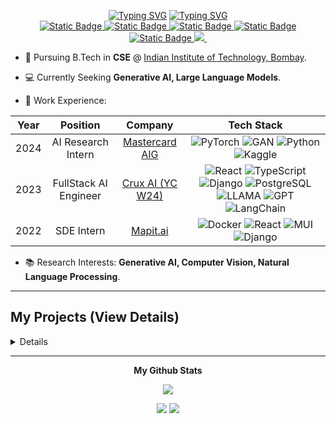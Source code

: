 <p align="center">
<a href="https://github.com/ravindramohith">
<a href="https://git.io/typing-svg"><img src="https://readme-typing-svg.demolab.com?font=Monaco&weight=900&size=30&duration=1&pause=0&color=fd2155&center=true&vCenter=true&repeat=false&width=435&lines=Hi%2C+I'm+Ravindra+Mohith" alt="Typing SVG" /></a>
<a href="https://git.io/typing-svg"><img src="https://readme-typing-svg.demolab.com?font=Monaco&weight=1000&duration=900&pause=500&color=08FDD8&center=true&vCenter=true&random=true&width=435&lines=FullStack+Developer;Competetive+Programmer;Gen+AI+Engineer;Large+Language+Models;Computer+Vision;Natural+Language+Processing" alt="Typing SVG" /></a>
</a>

<br/>

<!-- <img alt="Static Badge" src="https://img.shields.io/badge/AI-CV-red?style=flat-square&logo=googledocs&logoColor=white">
<img alt="Static Badge" src="https://img.shields.io/badge/SDE-CV-red?style=flat-square&logo=googledocs&logoColor=white"> -->

<a href="https://ravindramohith.netlify.app/">
    <img alt="Static Badge" src="https://img.shields.io/badge/Website-8A2BE2?style=flat-square&logo=webauthn&logoColor=white&logoSize=auto">
</a>
<a href="mailto:ravindramohith@gmail.com">
    <img alt="Static Badge" src="https://img.shields.io/badge/Email-red?style=flat-square&logo=gmail&logoColor=white&logoSize=auto">
</a>
<a href="https://www.linkedin.com/in/ravindra-mohith/">
    <img alt="Static Badge" src="https://img.shields.io/badge/Linkedin-blue?style=flat-square&logo=linkedin&logoColor=white&logoSize=auto">
</a>
<a href="https://github.com/ravindramohith">
    <img alt="Static Badge" src="https://img.shields.io/badge/Github-black?style=flat-square&logo=github&logoColor=white">
</a>
<a href="https://leetcode.com/u/the_last_uchiha/">
    <img alt="Static Badge" src="https://img.shields.io/badge/Leetcode-FFA116?style=flat-square&logo=leetcode&logoColor=white">
</a>
<a href="https://github.com/ravindramohith">
    <img src="https://github-stats-alpha.vercel.app/api?username=ravindramohith&cc=22272e&tc=08FDD8&ic=fd2155&bc=0000">
</a>
<a href="https://leetcode.com/u/the_last_uchiha/">
<img src="https://leetcard.jacoblin.cool/the_last_uchiha" alt="">
</a>
</p>


* 📖 Pursuing B.Tech in **CSE** @ [Indian Institute of Technology, Bombay](https://www.iitb.ac.in/).

* 💻 Currently Seeking **Generative AI, Large Language Models**.

* 💼 Work Experience:
<div align="center">

|Year|Position|Company|Tech Stack|
|:---:|:---:|:---:|:---:|
|2024|AI Research Intern|[Mastercard AIG](https://www.mastercard.com/global/en/business/overview/ai-garage.html)|![PyTorch](https://img.shields.io/badge/PyTorch-black?style=flat-square&logo=pytorch) ![GAN](https://img.shields.io/badge/GAN-black?style=flat-square&logo=pytorch) ![Python](https://img.shields.io/badge/Python-black?style=flat-square&logo=python) ![Kaggle](https://img.shields.io/badge/Kaggle-black?style=flat-square&logo=kaggle)|
|2023|FullStack AI Engineer|[Crux AI (YC W24)](https://www.getcrux.ai/)|![React](https://img.shields.io/badge/React.JS-black?style=flat-square&logo=react) ![TypeScript](https://img.shields.io/badge/TypeScript-black?style=flat-square&logo=typescript) ![Django](https://img.shields.io/badge/Django-black?style=flat-square&logo=django) ![PostgreSQL](https://img.shields.io/badge/PostgreSQL-black?style=flat-square&logo=postgresql) ![LLAMA](https://img.shields.io/badge/LLAMA-black?style=flat-square&logo=meta) ![GPT](https://img.shields.io/badge/GPT-black?style=flat-square&logo=openai) ![LangChain](https://img.shields.io/badge/LangChain-black?style=flat-square&logo=chainlink)|
|2022|SDE Intern|[Mapit.ai](https://www.linkedin.com/company/mapit.ai/)|![Docker](https://img.shields.io/badge/Docker-black?style=flat-square&logo=docker) ![React](https://img.shields.io/badge/React.JS-black?style=flat-square&logo=react) ![MUI](https://img.shields.io/badge/React_MUI-black?style=flat-square&logo=mui) ![Django](https://img.shields.io/badge/Django-black?style=flat-square&logo=django)|

</div>

* 📚 Research Interests: **Generative AI, Computer Vision, Natural Language Processing**.

---

## <summary>My Projects (View Details)</summary>
<details>
<div color="red" align="center">
<table>
<tr><th>🤖 AI Projects (CV & NLP)</th></tr>
<tr><td>

|Title | Technologies |
|--|--|
| [Travel Itinerary Planner](https://github.com/ravindramohith/itinerary_planner) | ![Llama](https://img.shields.io/badge/Llama-black?style=flat-square&logo=meta) ![Ollama](https://img.shields.io/badge/Ollama-black?style=flat-square&logo=ollama) ![FastAPI](https://img.shields.io/badge/FastAPI-black?style=flat-square&logo=fastapi) ![Streamlit](https://img.shields.io/badge/Streamlit-black?style=flat-square&logo=streamlit) ![SQLite](https://img.shields.io/badge/SQLite-black?style=flat-square&logo=sqlite) |
| [Machine Translation](https://github.com/ravindramohith/english-hindi-translation) | ![TF](https://img.shields.io/badge/Tensorflow-black?style=flat-square&logo=tensorflow) ![Pandas](https://img.shields.io/badge/Pandas-black?style=flat-square&logo=pandas) |
| [Spam Detection](https://github.com/ravindramohith/Spam_Guard) | ![TF](https://img.shields.io/badge/Tensorflow-black?style=flat-square&logo=tensorflow) ![ScikitLearn](https://img.shields.io/badge/SciKit%20Learn-black?style=flat-square&logo=scikitlearn) ![HuggingFace](https://img.shields.io/badge/Hugging%20Face-black?style=flat-square&logo=huggingface) ![Pandas](https://img.shields.io/badge/Pandas-black?style=flat-square&logo=pandas)  |
| [Image Recognition](https://github.com/ravindramohith/find_me_out) | ![OpenCV](https://img.shields.io/badge/OpenCV-black?style=flat-square&logo=opencv) ![TF](https://img.shields.io/badge/Tensorflow-black?style=flat-square&logo=tensorflow) ![Keras](https://img.shields.io/badge/Keras-black?style=flat-square&logo=keras) ![NumPy](https://img.shields.io/badge/NumPy-black?style=flat-square&logo=numpy)|
| [Movie Recommender System](https://github.com/ravindramohith/movie_recommender_system) | ![PyG](https://img.shields.io/badge/PyG-black?style=flat-square&logo=pyg) ![Matplotlib](https://img.shields.io/badge/Matplotlib-black?style=flat-square&logo=plotly) ![NumPy](https://img.shields.io/badge/NumPy-black?style=flat-square&logo=numpy) ![Pandas](https://img.shields.io/badge/Pandas-black?style=flat-square&logo=pandas) |
| [Satellite-Map Image Translation](https://github.com/ravindramohith/SatelliteMapGAN)| ![PyTorch](https://img.shields.io/badge/PyTorch-black?style=flat-square&logo=pytorch) ![SciPy](https://img.shields.io/badge/SciPy-black?style=flat-square&logo=scipy) ![Matplotlib](https://img.shields.io/badge/Matplotlib-black?style=flat-square&logo=plotly) ![NumPy](https://img.shields.io/badge/NumPy-black?style=flat-square&logo=numpy)|
| [Denonym AI](https://huggingface.co/spaces/lostUchiha/inhabitant-detector/tree/main) | ![TF](https://img.shields.io/badge/TF-black?style=flat-square&logo=tensorflow) ![Keras](https://img.shields.io/badge/Keras-black?style=flat-square&logo=keras) ![Pandas](https://img.shields.io/badge/Pandas-black?style=flat-square&logo=pandas) ![HuggingFace](https://img.shields.io/badge/Hugging%20Face-black?style=flat-square&logo=huggingface) |
| [Feline-Canine Classifier](https://github.com/ravindramohith/Feline-Canine-Classifier) | ![PyTorch](https://img.shields.io/badge/PyTorch-black?style=flat-square&logo=pytorch) ![Pandas](https://img.shields.io/badge/Pandas-black?style=flat-square&logo=pandas) ![NumPy](https://img.shields.io/badge/NumPy-black?style=flat-square&logo=numpy) |
| [POS Tagging](https://github.com/ravindramohith/POS-Tagging) | ![NumPy](https://img.shields.io/badge/NumPy-black?style=flat-square&logo=numpy) ![Pandas](https://img.shields.io/badge/Pandas-black?style=flat-square&logo=pandas) ![ScikitLearn](https://img.shields.io/badge/SciKit%20Learn-black?style=flat-square&logo=scikitlearn) |
| [Named Entity Recognition](https://github.com/ravindramohith/Named-Entity-Recognition) | ![NumPy](https://img.shields.io/badge/NumPy-black?style=flat-square&logo=numpy) ![Pandas](https://img.shields.io/badge/Pandas-black?style=flat-square&logo=pandas) ![ScikitLearn](https://img.shields.io/badge/SciKit%20Learn-black?style=flat-square&logo=scikitlearn) ![Matplotlib](https://img.shields.io/badge/Matplotlib-black?style=flat-square&logo=plotly) ![Gradio](https://img.shields.io/badge/Gradio-black?style=flat-square&logo=gradio) |
</td>
</tr> </table>

<table>
<tr><th>🌐 Development Projects</th></tr>
<tr><td>

|Title | Technologies |
|--|--|
| [Discord Clone](https://github.com/ravindramohith/discord-clone) | ![Next.JS](https://img.shields.io/badge/Next.JS-black?style=flat-square&logo=nextdotjs) ![MySQL](https://img.shields.io/badge/MySQL-black?style=flat-square&logo=mysql) ![Prisma](https://img.shields.io/badge/Prisma-black?style=flat-square&logo=prisma) ![Socket.io](https://img.shields.io/badge/Socket.IO-black?style=flat-square&logo=socketdotio) ![Clerk](https://img.shields.io/badge/Clerk-black?style=flat-square&logo=clerk) ![CI/CD](https://img.shields.io/badge/CI%2FCD-black?style=flat-square&logo=github) ![AWS](https://img.shields.io/badge/AWS-black?style=flat-square&logo=amazonwebservices) |
| [Prime Cart](https://github.com/ravindramohith/prime_cart) | ![React](https://img.shields.io/badge/React.JS-black?style=flat-square&logo=react) ![Redux](https://img.shields.io/badge/Redux-black?style=flat-square&logo=redux) ![Express](https://img.shields.io/badge/Express-black?style=flat-square&logo=express) ![Node.js](https://img.shields.io/badge/Node.JS-black?style=flat-square&logo=nodedotjs) ![MongoDB](https://img.shields.io/badge/MongoDB-black?style=flat-square&logo=mongodb) ![Stripe](https://img.shields.io/badge/Stripe-black?style=flat-square&logo=stripe) |
| [Red Rooms](https://github.com/ravindramohith/red_rooms) | ![Next.js](https://img.shields.io/badge/Next.JS-black?style=flat-square&logo=nextdotjs) ![Redux](https://img.shields.io/badge/Redux-black?style=flat-square&logo=redux) ![MongoDB](https://img.shields.io/badge/MongoDB-black?style=flat-square&logo=mongodb) ![Stripe](https://img.shields.io/badge/Stripe-black?style=flat-square&logo=stripe) ![Vercel](https://img.shields.io/badge/Vercel-black?style=flat-square&logo=vercel) ![Cloudinary](https://img.shields.io/badge/Cloudinary-black?style=flat-square&logo=cloudinary) |
| [Jobs Portal](https://github.com/ravindramohith/JobSphere-jobsPortal) | ![Next.js](https://img.shields.io/badge/Next.JS-black?style=flat-square&logo=nextdotjs) ![Django](https://img.shields.io/badge/Django-black?style=flat-square&logo=django) ![PostgreSQL](https://img.shields.io/badge/PostgreSQL-black?style=flat-square&logo=postgresql) ![TailwindCSS](https://img.shields.io/badge/TailwindCSS-black?style=flat-square&logo=tailwindcss) ![AWS](https://img.shields.io/badge/AWS_S3-black?style=flat-square&logo=amazons3) |
| [Netflix Clone](https://github.com/ravindramohith/NetflixClone) | ![React](https://img.shields.io/badge/React.JS-black?style=flat-square&logo=react) ![Express](https://img.shields.io/badge/Express-black?style=flat-square&logo=express) ![Node.js](https://img.shields.io/badge/Node.JS-black?style=flat-square&logo=nodedotjs) ![MongoDB](https://img.shields.io/badge/MongoDB-black?style=flat-square&logo=mongodb) ![SASS](https://img.shields.io/badge/SASS-black?style=flat-square&logo=sass) |
| [Natours Server](https://github.com/ravindramohith/JobSphere-jobsPortal) | ![Node.js](https://img.shields.io/badge/Node.JS-black?style=flat-square&logo=nodedotjs) ![Express](https://img.shields.io/badge/Express-black?style=flat-square&logo=express) ![MongoDB](https://img.shields.io/badge/MongoDB-black?style=flat-square&logo=mongodb) ![Nodemon](https://img.shields.io/badge/Nodemon-black?style=flat-square&logo=nodemon) |
| [News Web App](https://github.com/ravindramohith/Angular-news-web-app) | ![Angular](https://img.shields.io/badge/Angular-black?style=flat-square&logo=angular) ![TypeScript](https://img.shields.io/badge/TypeScript-black?style=flat-square&logo=typescript) |
| [IMDB API Clone](https://github.com/ravindramohith/IMDB-API_clone) | ![Django](https://img.shields.io/badge/Django-black?style=flat-square&logo=django) ![Python](https://img.shields.io/badge/Python-black?style=flat-square&logo=python) ![SQLite](https://img.shields.io/badge/SQLite-black?style=flat-square&logo=sqlite) |
</td></tr></table>

<table>
<tr><th>🖥️ Software Projects</th></tr>
<tr><td>

|Title | Technologies |
|--|--|
| [Fast Chat](https://github.com/ravindramohith/FastChat) | ![Python](https://img.shields.io/badge/Python-black?style=flat-square&logo=python) ![Socket](https://img.shields.io/badge/Sockets-black?style=flat-square&logo=socketdotio) ![LB](https://img.shields.io/badge/Load%20balancing-black?style=flat-square&logo=serverless) ![MT](https://img.shields.io/badge/Multi%20Threading-black?style=flat-square&logo=gitextensions) ![E2E](https://img.shields.io/badge/E2E%20Encryption-black?style=flat-square&logo=letsencrypt) ![PostgreSQL](https://img.shields.io/badge/PostgreSQL-black?style=flat-square&logo=postgresql) |
| [Cryptonite](https://github.com/ravindramohith/Cyptonite) | ![Python](https://img.shields.io/badge/Python-black?style=flat-square&logo=python) ![Blockchain](https://img.shields.io/badge/Blockchain-black?style=flat-square&logo=bitcoin) ![OOPS](https://img.shields.io/badge/OOPS-black?style=flat-square&logo=bookstack) ![Mining](https://img.shields.io/badge/Selfish%20Mining-black?style=flat-square&logo=ethereum) ![Simulation](https://img.shields.io/badge/Simulation-black?style=flat-square&logo=mingww64) |
| Mini C Compiler | ![C](https://img.shields.io/badge/C%20Language-black?style=flat-square&logo=c) ![C++](https://img.shields.io/badge/C++-black?style=flat-square&logo=cplusplus) ![Compiler](https://img.shields.io/badge/Compiler-black?style=flat-square&logo=compilerexplorer) ![OOPS](https://img.shields.io/badge/OOPS-black?style=flat-square&logo=bookstack) ![Register Allocation](https://img.shields.io/badge/Register%20Allocation-black?style=flat-square&logo=amazonec2) ![Parsing](https://img.shields.io/badge/Parsing-black?style=flat-square&logo=convertio) |
| Railway Planner | ![C++](https://img.shields.io/badge/C++-black?style=flat-square&logo=cplusplus) ![Data Structures](https://img.shields.io/badge/Data%20Structures-black?style=flat-square&logo=databricks) ![Algorithms](https://img.shields.io/badge/Algorithms-black?style=flat-square&logo=algolia) |
| xv6 OS Optimization | ![C](https://img.shields.io/badge/C%20Language-black?style=flat-square&logo=c) ![OS](https://img.shields.io/badge/OS-black?style=flat-square&logo=multisim) ![Concurrency](https://img.shields.io/badge/Concurrency-black?style=flat-square&logo=codacy) ![Locking](https://img.shields.io/badge/Locking-black?style=flat-square&logo=clockify) ![Sync](https://img.shields.io/badge/Synchronization-black?style=flat-square&logo=syncthing) <br/> ![Memory](https://img.shields.io/badge/Memory%20Management-black?style=flat-square&logo=databricks) ![CPU](https://img.shields.io/badge/CPU%20Scheduling-black?style=flat-square&logo=stimulus) ![Files](https://img.shields.io/badge/File%20System-black?style=flat-square&logo=files) |
| [CacheSAT Enhancements](https://github.com/ravindramohith/Champsim) | ![C++](https://img.shields.io/badge/C++-black?style=flat-square&logo=cplusplus) ![Cache](https://img.shields.io/badge/Cache-black?style=flat-square&logo=buffer) ![Cache Policies](https://img.shields.io/badge/Cache%20Policies-black?style=flat-square&logo=cachet) ![Memory Management](https://img.shields.io/badge/Memory%20Management-black?style=flat-square&logo=databricks) ![Computer Architecture](https://img.shields.io/badge/Computer%20Architecture-black?style=flat-square&logo=multisim) |

</td></tr> </table>

<table>
<tr><th>📊 Classical ML & DS Projects</th></tr>
<tr><td>

|Title | Technologies |
|--|--|
| SpectraCode | ![NumPy](https://img.shields.io/badge/NumPy-black?style=flat-square&logo=numpy) ![Pandas](https://img.shields.io/badge/Pandas-black?style=flat-square&logo=pandas) ![ScikitLearn](https://img.shields.io/badge/SciKit%20Learn-black?style=flat-square&logo=scikitlearn) ![Matplotlib](https://img.shields.io/badge/Matplotlib-black?style=flat-square&logo=plotly) |
| ClusterScope | ![NumPy](https://img.shields.io/badge/NumPy-black?style=flat-square&logo=numpy) ![Pandas](https://img.shields.io/badge/Pandas-black?style=flat-square&logo=pandas) ![ScikitLearn](https://img.shields.io/badge/SciKit%20Learn-black?style=flat-square&logo=scikitlearn) ![Matplotlib](https://img.shields.io/badge/Matplotlib-black?style=flat-square&logo=plotly) |
| Bagging & Boosting | ![NumPy](https://img.shields.io/badge/NumPy-black?style=flat-square&logo=numpy) ![Pandas](https://img.shields.io/badge/Pandas-black?style=flat-square&logo=pandas) ![ScikitLearn](https://img.shields.io/badge/SciKit%20Learn-black?style=flat-square&logo=scikitlearn) ![Matplotlib](https://img.shields.io/badge/Matplotlib-black?style=flat-square&logo=plotly) |
| [COVID-19 Analysis](https://github.com/ravindramohith/COVID19_Analysis) | ![Pandas](https://img.shields.io/badge/Pandas-black?style=flat-square&logo=pandas) ![Matplotlib](https://img.shields.io/badge/Matplotlib-black?style=flat-square&logo=plotly) ![Seaborn](https://img.shields.io/badge/Seaborn-black?style=flat-square&logo=python) ![Plotly](https://img.shields.io/badge/Plotly-black?style=flat-square&logo=plotly) ![Folium](https://img.shields.io/badge/Folium-black?style=flat-square&logo=python) |
| [Youtube Text Data Analysis](https://github.com/ravindramohith/Data-Analysis-Projects/tree/main/Text%20Data%20Analysis%20(Youtube%20Case%20Study)) | ![NumPy](https://img.shields.io/badge/NumPy-black?style=flat-square&logo=numpy) ![Pandas](https://img.shields.io/badge/Pandas-black?style=flat-square&logo=pandas) ![Seaborn](https://img.shields.io/badge/Seaborn-black?style=flat-square&logo=python) ![Matplotlib](https://img.shields.io/badge/Matplotlib-black?style=flat-square&logo=plotly) ![Plotly](https://img.shields.io/badge/Plotly-black?style=flat-square&logo=plotly) |
| [Stock Market Time-Series Data Analysis](https://github.com/ravindramohith/Data-Analysis-Projects/blob/main/Time%20Series%20Analysis%20(Stock%20Market%20Case%20Study)/stock_market_analysis.ipynb) | ![NumPy](https://img.shields.io/badge/NumPy-black?style=flat-square&logo=numpy) ![Pandas](https://img.shields.io/badge/Pandas-black?style=flat-square&logo=pandas) ![Seaborn](https://img.shields.io/badge/Seaborn-black?style=flat-square&logo=python) ![Matplotlib](https://img.shields.io/badge/Matplotlib-black?style=flat-square&logo=plotly) ![Plotly](https://img.shields.io/badge/Plotly-black?style=flat-square&logo=plotly) |

</td></tr> </table>
</div>

</details>

---

<div align="center">

**My Github Stats**
<br>

![](http://github-profile-summary-cards.vercel.app/api/cards/profile-details?username=ravindramohith&theme=synthwave) 

![](http://github-profile-summary-cards.vercel.app/api/cards/repos-per-language?username=ravindramohith&theme=synthwave) 
![](http://github-profile-summary-cards.vercel.app/api/cards/most-commit-language?username=ravindramohith&theme=synthwave)
</div>